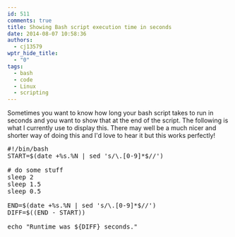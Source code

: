 ```yaml
---
id: 511
comments: true
title: Showing Bash script execution time in seconds
date: 2014-08-07 10:58:36
authors:
  - cj13579
wptr_hide_title:
  - "0"
tags:
  - bash
  - code
  - Linux
  - scripting
---
```

Sometimes you want to know how long your bash script takes to run in seconds and you want to show that at the end of the script. The following is what I currently use to display this. There may well be a much nicer and shorter way of doing this and I'd love to hear it but this works perfectly!<!-- more -->

<pre>#!/bin/bash
START=$(date +%s.%N | sed 's/\.[0-9]*$//')

# do some stuff
sleep 2
sleep 1.5
sleep 0.5

END=$(date +%s.%N | sed 's/\.[0-9]*$//')
DIFF=$((END - START))

echo "Runtime was ${DIFF} seconds."</pre>
